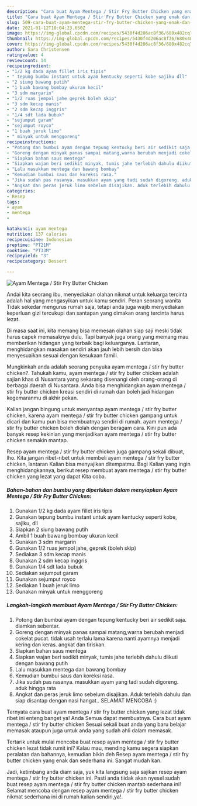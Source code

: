 ```yaml
---
description: "Cara buat Ayam Mentega / Stir Fry Butter Chicken yang enak dan Mudah Dibuat"
title: "Cara buat Ayam Mentega / Stir Fry Butter Chicken yang enak dan Mudah Dibuat"
slug: 509-cara-buat-ayam-mentega-stir-fry-butter-chicken-yang-enak-dan-mudah-dibuat
date: 2021-01-12T10:04:23.650Z
image: https://img-global.cpcdn.com/recipes/5430f4d206ac8f36/680x482cq70/ayam-mentega-stir-fry-butter-chicken-foto-resep-utama.jpg
thumbnail: https://img-global.cpcdn.com/recipes/5430f4d206ac8f36/680x482cq70/ayam-mentega-stir-fry-butter-chicken-foto-resep-utama.jpg
cover: https://img-global.cpcdn.com/recipes/5430f4d206ac8f36/680x482cq70/ayam-mentega-stir-fry-butter-chicken-foto-resep-utama.jpg
author: Sara Christensen
ratingvalue: 4
reviewcount: 14
recipeingredient:
- "1/2 kg dada ayam fillet iris tipis"
- " tepung bumbu instant untuk ayam kentucky seperti kobe sajiku dll"
- "2 siung bawang putih"
- "1 buah bawang bombay ukuran kecil"
- "3 sdm margarin"
- "1/2 ruas jempol jahe geprek boleh skip"
- "3 sdm kecap manis"
- "2 sdm kecap inggris"
- "1/4 sdt lada bubuk"
- "sejumput garam"
- "sejumput royco"
- "1 buah jeruk limo"
- " minyak untuk menggoreng"
recipeinstructions:
- "Potong dan bumbui ayam dengan tepung kentucky beri air sedikit saja. diamkan sebentar."
- "Goreng dengan minyak panas sampai matang,warna berubah menjadi cokelat pucat. tidak usah terlalu lama karena nanti ayamnya menjadi kering dan keras. angkat dan tiriskan."
- "Siapkan bahan saus mentega"
- "Siapkan wajan beri sedikit minyak, tumis jahe terlebih dahulu diikuti dengan bawang putih"
- "Lalu masukkan mentega dan bawang bombay"
- "Kemudian bumbui saus dan koreksi rasa."
- "Jika sudah pas rasanya. masukkan ayam yang tadi sudah digoreng. aduk hingga rata"
- "Angkat dan peras jeruk limo sebelum disajikan. Aduk terlebih dahulu dan siap disantap dengan nasi hangat.. SELAMAT MENCOBA :)"
categories:
- Resep
tags:
- ayam
- mentega
- 

katakunci: ayam mentega  
nutrition: 137 calories
recipecuisine: Indonesian
preptime: "PT21M"
cooktime: "PT33M"
recipeyield: "3"
recipecategory: Dessert

---
```



![Ayam Mentega / Stir Fry Butter Chicken](https://img-global.cpcdn.com/recipes/5430f4d206ac8f36/680x482cq70/ayam-mentega-stir-fry-butter-chicken-foto-resep-utama.jpg)

Andai kita seorang ibu, menyediakan olahan nikmat untuk keluarga tercinta adalah hal yang mengasyikan untuk kamu sendiri. Peran seorang  wanita Tidak sekedar mengurus rumah saja, tetapi anda juga wajib menyediakan keperluan gizi tercukupi dan santapan yang dimakan orang tercinta harus lezat.

Di masa  saat ini, kita memang bisa memesan olahan siap saji meski tidak harus capek memasaknya dulu. Tapi banyak juga orang yang memang mau memberikan hidangan yang terbaik bagi keluarganya. Lantaran, menghidangkan masakan sendiri akan jauh lebih bersih dan bisa menyesuaikan sesuai dengan kesukaan famili. 



Mungkinkah anda adalah seorang penyuka ayam mentega / stir fry butter chicken?. Tahukah kamu, ayam mentega / stir fry butter chicken adalah sajian khas di Nusantara yang sekarang disenangi oleh orang-orang di berbagai daerah di Nusantara. Anda bisa menghidangkan ayam mentega / stir fry butter chicken kreasi sendiri di rumah dan boleh jadi hidangan kegemaranmu di akhir pekan.

Kalian jangan bingung untuk menyantap ayam mentega / stir fry butter chicken, karena ayam mentega / stir fry butter chicken gampang untuk dicari dan kamu pun bisa membuatnya sendiri di rumah. ayam mentega / stir fry butter chicken boleh diolah dengan beragam cara. Kini pun ada banyak resep kekinian yang menjadikan ayam mentega / stir fry butter chicken semakin mantap.

Resep ayam mentega / stir fry butter chicken juga gampang sekali dibuat, lho. Kita jangan ribet-ribet untuk membeli ayam mentega / stir fry butter chicken, lantaran Kalian bisa menyajikan ditempatmu. Bagi Kalian yang ingin menghidangkannya, berikut resep membuat ayam mentega / stir fry butter chicken yang lezat yang dapat Kita coba.

<!--inarticleads1-->

##### Bahan-bahan dan bumbu yang diperlukan dalam menyiapkan Ayam Mentega / Stir Fry Butter Chicken:

1. Gunakan 1/2 kg dada ayam fillet iris tipis
1. Gunakan  tepung bumbu instant untuk ayam kentucky seperti kobe, sajiku, dll
1. Siapkan 2 siung bawang putih
1. Ambil 1 buah bawang bombay ukuran kecil
1. Gunakan 3 sdm margarin
1. Gunakan 1/2 ruas jempol jahe, geprek (boleh skip)
1. Sediakan 3 sdm kecap manis
1. Gunakan 2 sdm kecap inggris
1. Gunakan 1/4 sdt lada bubuk
1. Sediakan sejumput garam
1. Gunakan sejumput royco
1. Sediakan 1 buah jeruk limo
1. Gunakan  minyak untuk menggoreng




<!--inarticleads2-->

##### Langkah-langkah membuat Ayam Mentega / Stir Fry Butter Chicken:

1. Potong dan bumbui ayam dengan tepung kentucky beri air sedikit saja. diamkan sebentar.
1. Goreng dengan minyak panas sampai matang,warna berubah menjadi cokelat pucat. tidak usah terlalu lama karena nanti ayamnya menjadi kering dan keras. angkat dan tiriskan.
1. Siapkan bahan saus mentega
1. Siapkan wajan beri sedikit minyak, tumis jahe terlebih dahulu diikuti dengan bawang putih
1. Lalu masukkan mentega dan bawang bombay
1. Kemudian bumbui saus dan koreksi rasa.
1. Jika sudah pas rasanya. masukkan ayam yang tadi sudah digoreng. aduk hingga rata
1. Angkat dan peras jeruk limo sebelum disajikan. Aduk terlebih dahulu dan siap disantap dengan nasi hangat.. SELAMAT MENCOBA :)




Ternyata cara buat ayam mentega / stir fry butter chicken yang lezat tidak ribet ini enteng banget ya! Anda Semua dapat membuatnya. Cara buat ayam mentega / stir fry butter chicken Sesuai sekali buat anda yang baru belajar memasak ataupun juga untuk anda yang sudah ahli dalam memasak.

Tertarik untuk mulai mencoba buat resep ayam mentega / stir fry butter chicken lezat tidak rumit ini? Kalau mau, mending kamu segera siapkan peralatan dan bahannya, kemudian bikin deh Resep ayam mentega / stir fry butter chicken yang enak dan sederhana ini. Sangat mudah kan. 

Jadi, ketimbang anda diam saja, yuk kita langsung saja sajikan resep ayam mentega / stir fry butter chicken ini. Pasti anda tiidak akan nyesel sudah buat resep ayam mentega / stir fry butter chicken mantab sederhana ini! Selamat mencoba dengan resep ayam mentega / stir fry butter chicken nikmat sederhana ini di rumah kalian sendiri,ya!.

